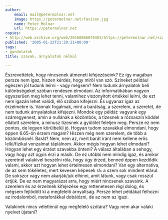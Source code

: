 ```yaml
---
author:
    email: mail@petermolnar.net
    image: https://petermolnar.net/favicon.jpg
    name: Peter Molnar
    url: https://petermolnar.net
copies:
- http://web.archive.org/web/20160806070303/https://petermolnar.net/szavak-arnyalatok-nelkul/
published: '2005-01-22T21:29:21+00:00'
tags:
- gondolatok
title: szavak, árnyalatok nélkül

---
```


Észrevettétek, hogy nincsenek átmeneti kifejezéseink? Ez így magában
persze nem igaz, hiszen kérdés, hogy miről van szó. Színeket például
egészen jól tudunk leírni - vagy mégsem? Nem tudunk árnyalatok beli
különbségeket szóban rendesen elmodani. Az informatikában nagyon
egyszerűen meg lehet tenni, valamihez viszonyított értékkel leírni, de
ezt nem igazán lehet valódi, élő szóban kifejezni. És ugyanaz igaz az
érzelmekre is. Vannak fogalmak, mint a barátság, a szerelem, a szeretet,
de nem tudunk árnyalatokat kifejezni. Mondok egy példát: vagyunk egy
számegyenest, amin a nullának a közömbös, a tizesnek a rózsaszín köddel
ellátott szerelem, a mínusz tizesnek a gyűlölet feleljen meg. Persze ez
nem pontos, de legyen körülbelül jó. Hogyan tudom szavakkal elmondani,
hogy éppen 6.65-ön érzem magam? Hiszen még nem szerelem, de több a
közömbösnél. Barát? Nem, nem az, mert barát iránt nem kellene erős
lelki/fizikai vonzalmat táplálnom. Akkor mégis hogyan lehet elmodani?
Hogyan lehet egy érzést szavakba önteni? A válasz általában a sehogy,
vagy hogy azt úgyis érzi a másik. De ez utóbbi nem mindig igaz, és
amikor szeretnél valakivel beszélni róla, hogy úgy érzed, benned éppen
kezdődik valami, akkor azt hogyan lehet értelmesen elmondani? Van egy
alternatíva, de az sem tökéletes, mert kevesen képesek rá: a szem sok
mindent elárul. De sokszor vagy nem akarják/juk elhinni, amit látunk,
vagy csak rosszul értjük. De ez nem magyarázat arra, hogy miért
nincsenek szavaink. A szerelem és az érzelmek kifejezése egy
rettenetesen régi dolog, és mégsem fejlődött ki a megfelelő árnyaltság.
Persze lehet példákat felhozni az irodalomból, metaforákkal dobálózni,
de az nem az igazi.

Valakinek nincs véletlenül egy megfelelő szótára? Vagy nem akar valaki
nyelvet újatani?